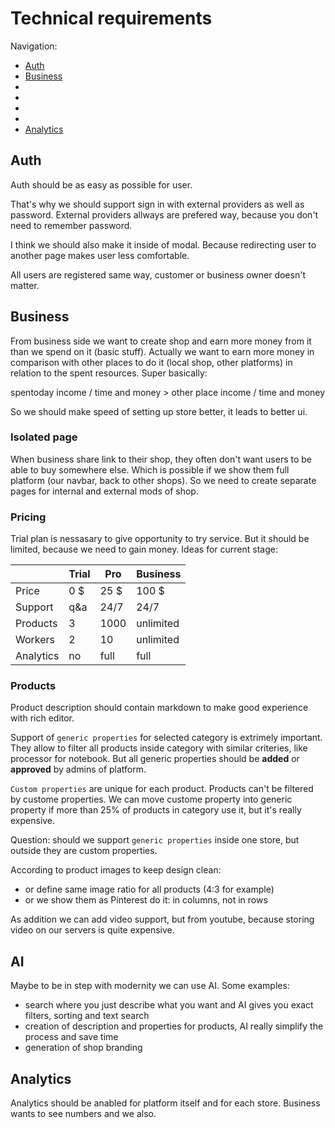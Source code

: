 # Technical requirements

Navigation:

- [Auth](#auth)
- [Business](#business)
-
-
-
-
- [Analytics](#analytics)

## Auth

Auth should be as easy as possible for user.

That's why we should support sign in with external providers as well as password. External providers allways are prefered way, because you don't need to remember password.

I think we should also make it inside of modal. Because redirecting user to another page makes user less comfortable.

All users are registered same way, customer or business owner doesn't matter.

## Business

From business side we want to create shop and earn more money from it than we spend on it (basic stuff). Actually we want to earn more money in comparison with other places to do it (local shop, other platforms) in relation to the spent resources.
Super basically:

spentoday income / time and money > other place income / time and money

So we should make speed of setting up store better, it leads to better ui.

### Isolated page

When business share link to their shop, they often don't want users to be able to buy somewhere else. Which is possible if we show them full platform (our navbar, back to other shops). So we need to create separate pages for internal and external mods of shop.

### Pricing

Trial plan is nessasary to give opportunity to try service. But it should be limited, because we need to gain money. Ideas for current stage:

|           | Trial | Pro  | Business  |
| --------- | ----- | ---- | --------- |
| Price     | 0 $   | 25 $ | 100 $     |
| Support   | q&a   | 24/7 | 24/7      |
| Products  | 3     | 1000 | unlimited |
| Workers   | 2     | 10   | unlimited |
| Analytics | no    | full | full      |

### Products

Product description should contain markdown to make good experience with rich editor.

Support of `generic properties` for selected category is extrimely important. They allow to filter all products inside category with similar criteries, like processor for notebook. But all generic properties should be **added** or **approved** by admins of platform.

`Custom properties` are unique for each product. Products can't be filtered by custome properties. We can move custome property into generic property if more than 25% of products in category use it, but it's really expensive.

Question: should we support `generic properties` inside one store, but outside they are custom properties.

According to product images to keep design clean:

- or define same image ratio for all products (4:3 for example)
- or we show them as Pinterest do it: in columns, not in rows

As addition we can add video support, but from youtube, because storing video on our servers is quite expensive.

## AI

Maybe to be in step with modernity we can use AI. Some examples:

- search where you just describe what you want and AI gives you exact filters, sorting and text search
- creation of description and properties for products, AI really simplify the process and save time
- generation of shop branding

## Analytics

Analytics should be anabled for platform itself and for each store. Business wants to see numbers and we also.
